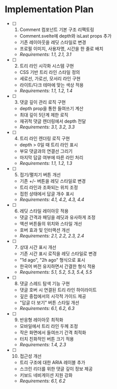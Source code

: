 # Implementation Plan

- [ ] 1. Comment 컴포넌트 기본 구조 리팩토링
  - Comment.svelte에 depth와 isLast props 추가
  - 기존 레이아웃을 레딧 스타일로 변경
  - 프로필 이미지, 사용자명, 시간을 한 줄로 배치
  - _Requirements: 1.1, 2.1, 3.1_

- [ ] 2. 트리 라인 시각화 시스템 구현
  - CSS 기반 트리 라인 스타일 정의
  - 세로선, 가로선, 모서리 라인 구현
  - 라이트/다크 테마에 맞는 색상 적용
  - _Requirements: 1.1, 1.2, 1.4_

- [ ] 3. 댓글 깊이 관리 로직 구현
  - depth prop을 통한 들여쓰기 계산
  - 최대 깊이 5단계 제한 로직
  - 재귀적 댓글 렌더링에서 depth 전달
  - _Requirements: 3.1, 3.2, 3.3_

- [ ] 4. 트리 라인 렌더링 로직 구현
  - depth > 0일 때 트리 라인 표시
  - 부모 댓글과의 연결선 그리기
  - 마지막 답글 여부에 따른 라인 처리
  - _Requirements: 1.1, 1.2, 1.3_

- [ ] 5. 접기/펼치기 버튼 개선
  - 기존 +/- 버튼을 레딧 스타일로 변경
  - 트리 라인과 조화되는 위치 조정
  - 접힌 상태에서 답글 개수 표시
  - _Requirements: 4.1, 4.2, 4.3, 4.4_

- [ ] 6. 레딧 스타일 레이아웃 적용
  - 댓글 간격과 패딩을 레딧과 유사하게 조정
  - 액션 버튼들의 위치와 스타일 개선
  - 호버 효과 및 인터랙션 개선
  - _Requirements: 2.1, 2.2, 2.3, 2.4_

- [ ] 7. 상대 시간 표시 개선
  - 기존 시간 표시 로직을 레딧 스타일로 변경
  - "1d ago", "2h ago" 형식으로 표시
  - 한국어 버전 유지하면서 간결한 형식 적용
  - _Requirements: 5.1, 5.2, 5.3, 5.4, 5.5_

- [ ] 8. 댓글 스레드 탐색 기능 구현
  - 댓글 호버 시 연결된 트리 라인 하이라이트
  - 깊은 중첩에서의 시각적 가이드 제공
  - "답글 더 보기" 버튼 스타일 개선
  - _Requirements: 6.1, 6.2, 6.3_

- [ ] 9. 반응형 레이아웃 최적화
  - 모바일에서 트리 라인 두께 조정
  - 작은 화면에서 들여쓰기 간격 최적화
  - 터치 친화적인 버튼 크기 적용
  - _Requirements: 1.4, 2.3_

- [ ] 10. 접근성 개선
  - 트리 구조에 대한 ARIA 레이블 추가
  - 스크린 리더를 위한 댓글 깊이 정보 제공
  - 키보드 네비게이션 지원 강화
  - _Requirements: 6.1, 6.2_
